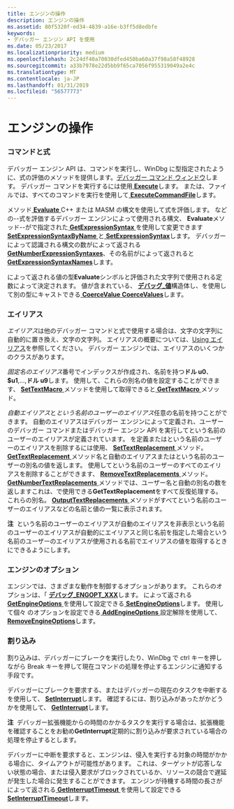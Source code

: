 ```yaml
---
title: エンジンの操作
description: エンジンの操作
ms.assetid: 80f5320f-ed34-4839-a16e-b3ff5d8edbfe
keywords:
- デバッガー エンジン API を使用
ms.date: 05/23/2017
ms.localizationpriority: medium
ms.openlocfilehash: 2c24df40a70030dfed450ba60a37f98a58f48928
ms.sourcegitcommit: a33b7978e22d5bb9f65ca7056f955319049a2e4c
ms.translationtype: MT
ms.contentlocale: ja-JP
ms.lasthandoff: 01/31/2019
ms.locfileid: "56577773"
---
```

# <a name="interacting-with-the-engine"></a>エンジンの操作


### <a name="span-idcommandsandexpressionsspanspan-idcommandsandexpressionsspancommands-and-expressions"></a><span id="commands_and_expressions"></span><span id="COMMANDS_AND_EXPRESSIONS"></span>コマンドと式

デバッガー エンジン API は、コマンドを実行し、WinDbg に型指定されたように、式の評価のメソッドを提供します。[デバッガー コマンド ウィンドウ](the-debugger-command-window.md)します。 デバッガー コマンドを実行するには使用[ **Execute**](https://msdn.microsoft.com/library/windows/hardware/ff543208)します。 または、ファイルでは、すべてのコマンドを実行を使用して[ **ExecuteCommandFile**](https://msdn.microsoft.com/library/windows/hardware/ff543215)します。

メソッド[ **Evaluate** ](https://msdn.microsoft.com/library/windows/hardware/ff543046) C++ または MASM の構文を使用して式を評価します。 などの--式を評価するデバッガー エンジンによって使用される構文、 **Evaluate**メソッド--がで指定された[ **GetExpressionSyntax** ](https://msdn.microsoft.com/library/windows/hardware/ff546701) を使用して変更できます[**SetExpressionSyntaxByName** ](https://msdn.microsoft.com/library/windows/hardware/ff556697)と[ **SetExpressionSyntax**](https://msdn.microsoft.com/library/windows/hardware/ff556696)します。 デバッガーによって認識される構文の数がによって返される[ **GetNumberExpressionSyntaxes**](https://msdn.microsoft.com/library/windows/hardware/ff547913)、その名前がによって返されると[ **GetExpressionSyntaxNames**](https://msdn.microsoft.com/library/windows/hardware/ff546708)します。

によって返される値の型**Evaluate**シンボルと評価された文字列で使用される定数によって決定されます。 値が含まれている、 [**デバッグ\_値**](https://msdn.microsoft.com/library/windows/hardware/ff541719)構造体し、を使用して別の型にキャストできる[ **CoerceValue** ](https://msdn.microsoft.com/library/windows/hardware/ff539158)[ **CoerceValues**](https://msdn.microsoft.com/library/windows/hardware/ff539162)します。

### <a name="span-idaliasesspanspan-idaliasesspanaliases"></a><span id="aliases"></span><span id="ALIASES"></span>エイリアス

*エイリアス*は他のデバッガー コマンドと式で使用する場合は、文字の文字列に自動的に置き換え、文字の文字列。 エイリアスの概要については、[Using エイリアス](using-aliases.md)を参照してください。 デバッガー エンジンでは、エイリアスのいくつかのクラスがあります。

*固定名のエイリアス*番号でインデックスが作成され、名前を持つ**ドル u0**、 **$u1**,...,**ドル u9**します。 使用して、これらの別名の値を設定することができます、 [ **SetTextMacro** ](https://msdn.microsoft.com/library/windows/hardware/ff556809)メソッドを使用して取得できると[ **GetTextMacro** ](https://msdn.microsoft.com/library/windows/hardware/ff549270)メソッド。

*自動エイリアス*と*という名前のユーザーのエイリアス*任意の名前を持つことができます。 自動のエイリアスはデバッガー エンジンによって定義され、ユーザーのデバッガー コマンドまたはデバッガー エンジン API を実行してという名前のユーザーのエイリアスが定義されています。 を定義またはという名前のユーザーのエイリアスを削除するには使用、 [ **SetTextReplacement** ](https://msdn.microsoft.com/library/windows/hardware/ff556818)メソッド。 [ **GetTextReplacement** ](https://msdn.microsoft.com/library/windows/hardware/ff549280)メソッド名と自動のエイリアスまたはという名前のユーザーの別名の値を返します。 使用してという名前のユーザーのすべてのエイリアスを削除することができます、 [ **RemoveTextReplacements** ](https://msdn.microsoft.com/library/windows/hardware/ff554548)メソッド。 [ **GetNumberTextReplacements** ](https://msdn.microsoft.com/library/windows/hardware/ff547988)メソッドでは、ユーザー名と自動の別名の数を返しますこれは、で使用できる**GetTextReplacement**をすべて反復処理する。これらの別名。 [ **OutputTextReplacements** ](https://msdn.microsoft.com/library/windows/hardware/ff553268)メソッドがすべてという名前のユーザーのエイリアスなどの名前と値の一覧に表示されます。

**注**  という名前のユーザーのエイリアスが自動のエイリアスを非表示という名前のユーザーのエイリアスが自動的にエイリアスと同じ名前を指定した場合という名前のユーザーのエイリアスが使用される名前でエイリアスの値を取得するときにできるようにします。

 

### <a name="span-idengineoptionsspanspan-idengineoptionsspanengine-options"></a><span id="engine_options"></span><span id="ENGINE_OPTIONS"></span>エンジンのオプション

エンジンでは、さまざまな動作を制御するオプションがあります。 これらのオプションは、「 [**デバッグ\_ENGOPT\_XXX**](https://msdn.microsoft.com/library/windows/hardware/ff541475)します。 によって返される[ **GetEngineOptions** ](https://msdn.microsoft.com/library/windows/hardware/ff546598)を使用して設定できる[ **SetEngineOptions**](https://msdn.microsoft.com/library/windows/hardware/ff556670)します。 使用して個々 のオプションを設定できる[ **AddEngineOptions** ](https://msdn.microsoft.com/library/windows/hardware/ff537884)設定解除を使用して、 [ **RemoveEngineOptions**](https://msdn.microsoft.com/library/windows/hardware/ff554491)します。

### <a name="span-idinterruptsspanspan-idinterruptsspaninterrupts"></a><span id="interrupts"></span><span id="INTERRUPTS"></span>割り込み

割り込みは、デバッガーにブレークを実行したり、WinDbg で ctrl キーを押しながら Break キーを押して現在コマンドの処理を停止するエンジンに通知する手段です。

デバッガーにブレークを要求する、またはデバッガーの現在のタスクを中断するを使用して、 [ **SetInterrupt**](https://msdn.microsoft.com/library/windows/hardware/ff556722)します。 確認するには、割り込みがあったがかどうかを使用して、 [ **GetInterrupt**](https://msdn.microsoft.com/library/windows/hardware/ff546944)します。

**注**  デバッガー拡張機能からの時間のかかるタスクを実行する場合は、拡張機能を確認することをお勧め**GetInterrupt**定期的に割り込みが要求されている場合の処理を停止するとします。

 

デバッガーに中断を要求すると、エンジンは、侵入を実行する対象の時間がかかる場合に、タイムアウトが可能性があります。 これは、ターゲットが応答しない状態の場合、または侵入要求がブロックされているか、リソースの競合で遅延が発生した場合に発生することができます。 エンジンが待機する時間の長さがによって返される[ **GetInterruptTimeout** ](https://msdn.microsoft.com/library/windows/hardware/ff546955)を使用して設定できる[ **SetInterruptTimeout**](https://msdn.microsoft.com/library/windows/hardware/ff556725)します。

 

 





